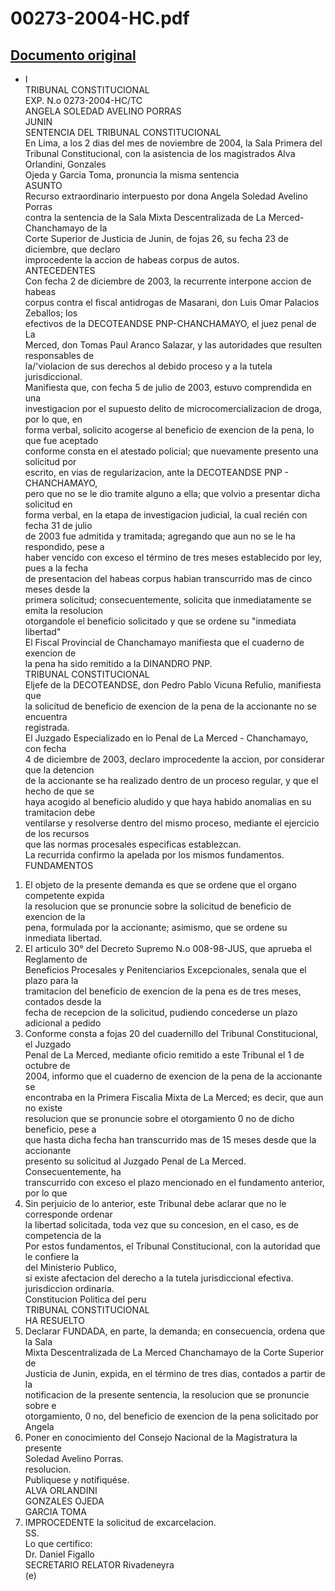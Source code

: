 
00273-2004-HC.pdf
=================
  
[Documento original](https://tc.gob.pe/jurisprudencia/2004/00273-2004-HC.pdf)  
---  
- I  
TRIBUNAL CONSTITUCIONAL  
EXP. N.o 0273-2004-HC/TC  
ANGELA SOLEDAD AVELINO PORRAS  
JUNIN  
SENTENCIA DEL TRIBUNAL CONSTITUCIONAL  
En Lima, a los 2 dias del mes de noviembre de 2004, la Sala Primera del  
Tribunal Constitucional, con la asistencia de los magistrados Alva Orlandini, Gonzales  
Ojeda y Garcia Toma, pronuncia la misma sentencia  
ASUNTO  
Recurso extraordinario interpuesto por dona Angela Soledad Avelino Porras  
contra la sentencia de la Sala Mixta Descentralizada de La Merced-Chanchamayo de la  
Corte Superior de Justicia de Junin, de fojas 26, su fecha 23 de diciembre, que declaro  
improcedente la accion de habeas corpus de autos.  
ANTECEDENTES  
Con fecha 2 de diciembre de 2003, la recurrente interpone accion de habeas  
corpus contra el fiscal antidrogas de Masarani, don Luis Omar Palacios Zeballos; los  
efectivos de la DECOTEANDSE PNP-CHANCHAMAYO, el juez penal de La  
Merced, don Tomas Paul Aranco Salazar, y las autoridades que resulten responsables de  
la/'violacion de sus derechos al debido proceso y a la tutela jurisdiccional.  
Manifiesta que, con fecha 5 de julio de 2003, estuvo comprendida en una  
investigacion por el supuesto delito de microcomercializacion de droga, por lo que, en  
forma verbal, solicito acogerse al beneficio de exencion de la pena, lo que fue aceptado  
conforme consta en el atestado policial; que nuevamente presento una solicitud por  
escrito, en vias de regularizacion, ante la DECOTEANDSE PNP - CHANCHAMAYO,  
pero que no se le dio tramite alguno a ella; que volvio a presentar dicha solicitud en  
forma verbal, en la etapa de investigacion judicial, la cual recién con fecha 31 de julio  
de 2003 fue admitida y tramitada; agregando que aun no se le ha respondido, pese a  
haber vencido con exceso el término de tres meses establecido por ley, pues a la fecha  
de presentacion del habeas corpus habian transcurrido mas de cinco meses desde la  
primera solicitud; consecuentemente, solicita que inmediatamente se emita la resolucion  
otorgandole el beneficio solicitado y que se ordene su "inmediata libertad"  
El Fiscal Provincial de Chanchamayo manifiesta que el cuaderno de exencion de  
la pena ha sido remitido a la DINANDRO PNP.  
TRIBUNAL CONSTITUCIONAL  
Eljefe de la DECOTEANDSE, don Pedro Pablo Vicuna Refulio, manifiesta que  
la solicitud de beneficio de exencion de la pena de la accionante no se encuentra  
registrada.  
El Juzgado Especializado en lo Penal de La Merced - Chanchamayo, con fecha  
4 de diciembre de 2003, declaro improcedente la accion, por considerar que la detencion  
de la accionante se ha realizado dentro de un proceso regular, y que el hecho de que se  
haya acogido al beneficio aludido y que haya habido anomalias en su tramitacion debe  
ventilarse y resolverse dentro del mismo proceso, mediante el ejercicio de los recursos  
que las normas procesales especificas establezcan.  
La recurrida confirmo la apelada por los mismos fundamentos.  
FUNDAMENTOS  
1. El objeto de la presente demanda es que se ordene que el organo competente expida  
la resolucion que se pronuncie sobre la solicitud de beneficio de exencion de la  
pena, formulada por la accionante; asimismo, que se ordene su inmediata libertad.  
2. El articulo 30° del Decreto Supremo N.o 008-98-JUS, que aprueba el Reglamento de  
Beneficios Procesales y Penitenciarios Excepcionales, senala que el plazo para la  
tramitacion del beneficio de exencion de la pena es de tres meses, contados desde la  
fecha de recepcion de la solicitud, pudiendo concederse un plazo adicional a pedido  
3. Conforme consta a fojas 20 del cuadernillo del Tribunal Constitucional, el Juzgado  
Penal de La Merced, mediante oficio remitido a este Tribunal el 1 de octubre de  
2004, informo que el cuaderno de exencion de la pena de la accionante se  
encontraba en la Primera Fiscalia Mixta de La Merced; es decir, que aun no existe  
resolucion que se pronuncie sobre el otorgamiento 0 no de dicho beneficio, pese a  
que hasta dicha fecha han transcurrido mas de 15 meses desde que la accionante  
presento su solicitud al Juzgado Penal de La Merced. Consecuentemente, ha  
transcurrido con exceso el plazo mencionado en el fundamento anterior, por lo que  
4. Sin perjuicio de lo anterior, este Tribunal debe aclarar que no le corresponde ordenar  
la libertad solicitada, toda vez que su concesion, en el caso, es de competencia de la  
Por estos fundamentos, el Tribunal Constitucional, con la autoridad que le confiere la  
del Ministerio Publico,  
si existe afectacion del derecho a la tutela jurisdiccional efectiva.  
jurisdiccion ordinaria.  
Constitucion Politica del peru  
TRIBUNAL CONSTITUCIONAL  
HA RESUELTO  
1. Declarar FUNDADA, en parte, la demanda; en consecuencia, ordena que la Sala  
Mixta Descentralizada de La Merced  Chanchamayo de la Corte Superior de  
Justicia de Junin, expida, en el término de tres dias, contados a partir de la  
notificacion de la presente sentencia, la resolucion que se pronuncie sobre e  
otorgamiento, 0 no, del beneficio de exencion de la pena solicitado por Angela  
3. Poner en conocimiento del Consejo Nacional de la Magistratura la presente  
Soledad Avelino Porras.  
resolucion.  
Publiquese y notifiquése.  
ALVA ORLANDINI  
GONZALES OJEDA  
GARCIA TOMA  
2. IMPROCEDENTE la solicitud de excarcelacion.  
SS.  
Lo que certifico:  
Dr. Daniel Figallo  
SECRETARIO RELATOR Rivadeneyra  
(e)